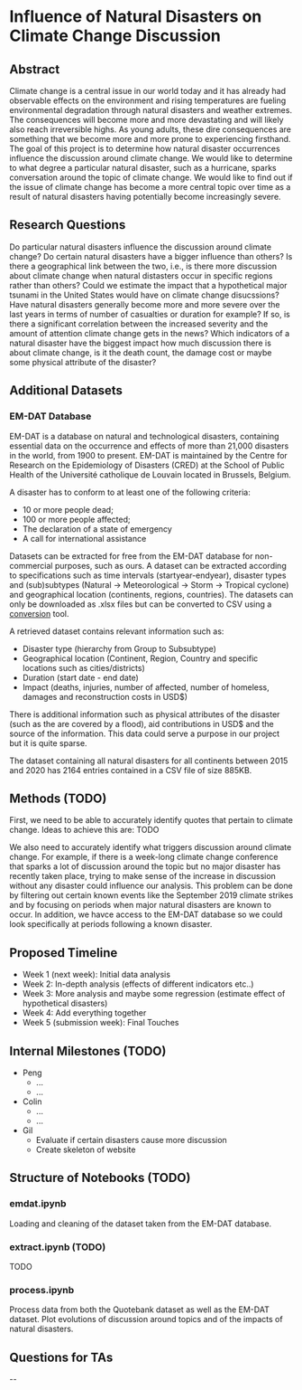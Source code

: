 # Influence of Natural Disasters on Climate Change Discussion

## Abstract

Climate change is a central issue in our world today and it has already had observable effects on the environment and rising temperatures are fueling environmental degradation through natural disasters and weather extremes. The consequences will become more and more devastating and will likely also reach irreversible highs. As young adults, these dire consequences are something that we become more and more prone to experiencing firsthand. The goal of this project is to determine how natural disaster occurrences influence the discussion around climate change. We would like to determine to what degree a particular natural disaster, such as a hurricane, sparks conversation around the topic of climate change. We would like to find out if the issue of climate change has become a more central topic over time as a result of natural disasters having potentially become increasingly severe.

## Research Questions

Do particular natural disasters influence the discussion around climate change? Do certain natural disasters have a bigger influence than others? Is there a geographical link between the two, i.e., is there more discussion about climate change when natural distasters occur in specific regions rather than others? Could we estimate the impact that a hypothetical major tsunami in the United States would have on climate change disucssions? Have natural disasters generally become more and more severe over the last years in terms of number of casualties or duration for example? If so, is there a significant correlation between the increased severity and the amount of attention climate change gets in the news? Which indicators of a natural disaster have the biggest impact how much discussion there is about climate change, is it the death count, the damage cost or maybe some physical attribute of the disaster?

## Additional Datasets

### EM-DAT Database

EM-DAT is a database on natural and technological disasters, containing essential data on the occurrence and effects of more than 21,000 disasters in the world, from 1900 to present. EM-DAT is maintained by the Centre for Research on the Epidemiology of Disasters (CRED) at the School of Public Health of the Université catholique de Louvain located in Brussels, Belgium. 

A disaster has to conform to at least one of the following criteria:

- 10 or more people dead;
- 100 or more people affected;
- The declaration of a state of emergency
- A call for international assistance

Datasets can be extracted for free from the EM-DAT database for non-commercial purposes, such as ours. A dataset can be extracted according to specifications such as time intervals (startyear-endyear), disaster types and (sub)subtypes (Natural -> Meteorological -> Storm -> Tropical cyclone) and geographical location (continents, regions, countries). The datasets can only be downloaded as .xlsx files but can be converted to CSV using a [conversion](https://cloudconvert.com/xlsx-to-csv) tool. 

A retrieved dataset contains relevant information such as:
- Disaster type (hierarchy from Group to Subsubtype)
- Geographical location (Continent, Region, Country and specific locations such as cities/districts)
- Duration (start date - end date)
- Impact (deaths, injuries, number of affected, number of homeless, damages and reconstruction costs in USD$)

There is additional information such as physical attributes of the disaster (such as the are covered by a flood), aid contributions in USD$ and the source of the information. This data could serve a purpose in our project but it is quite sparse.

The dataset containing all natural disasters for all continents between 2015 and 2020 has 2164 entries contained in a CSV file of size 885KB.

## Methods (TODO)

First, we need to be able to accurately identify quotes that pertain to climate change. Ideas to achieve this are: TODO

We also need to accurately identify what triggers discussion around climate change. For example, if there is a week-long climate change conference that sparks a lot of discussion around the topic but no major disaster has recently taken place, trying to make sense of the increase in discussion without any disaster could influence our analysis. This problem can be done by filtering out certain known events like the September 2019 climate strikes and by focusing on periods when major natural disasters are known to occur. In addition, we havce access to the EM-DAT database so we could look specifically at periods following a known disaster.

## Proposed Timeline

- Week 1 (next week): Initial data analysis
- Week 2: In-depth analysis (effects of different indicators etc..)
- Week 3: More analysis and maybe some regression (estimate effect of hypothetical disasters)
- Week 4: Add everything together
- Week 5 (submission week): Final Touches

## Internal Milestones (TODO)

- Peng
    - ...
    - ...
- Colin
    - ...
    - ...
- Gil
    - Evaluate if certain disasters cause more discussion
    - Create skeleton of website

## Structure of Notebooks (TODO)

### emdat.ipynb

Loading and cleaning of the dataset taken from the EM-DAT database.

### extract.ipynb (TODO)

TODO

### process.ipynb

Process data from both the Quotebank dataset as well as the EM-DAT dataset. Plot evolutions of discussion around topics and of the impacts of natural disasters.

## Questions for TAs
 
--